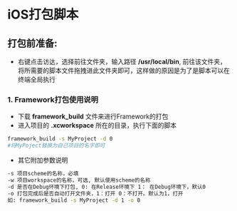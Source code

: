 # iOS打包脚本
## 打包前准备:
- 右键点击访达，选择前往文件夹，输入路径 **/usr/local/bin**, 前往该文件夹，将所需要的脚本文件拖拽进此文件夹即可，这样做的原因是为了是脚本可以在终端全局执行
### 1. Framework打包使用说明
- 下载 **framework_build** 文件来进行Framework的打包
- 进入项目的 **.xcworkspace** 所在的目录，执行下面的脚本
``` .bash
framework_build -s MyProject -d 0
#将MyPoject替换为自己项目的名字即可
```
- 其它附加参数说明
``` .bash
-s 项目scheme的名称，必填
-w 项目workspace的名称，可选, 默认使用scheme的名称
-d 是否在Debug环境下打包, 0: 在Release环境下 1： 在Debug环境下，默认0
-o 打包完成后是否自动打开文件夹，1：打开 0：不打开。默认为1，打开
如: framework_build -s MyProject -d 1 -o 0
```

